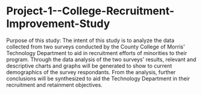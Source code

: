 # Project-1--College-Recruitment-Improvement-Study

Purpose of this study:
The intent of this study is to analyze the data collected from two surveys conducted by the County College of Morris' Technology Department to aid in recruitment efforts of minorities to their program. Through the data analysis of the two surveys' results, relevant and descriptive charts and graphs will be generated to show to current demographics of the survey respondants. From the analysis, further conclusions will be synthesized to aid the Technology Department in their recruitment and retainment objectives.
